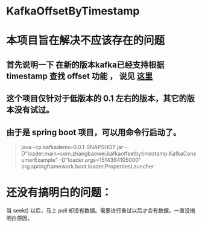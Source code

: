 # KafkaOffsetByTimestamp

# 本项目旨在解决不应该存在的问题

## 首先说明一下 在新的版本kafka已经支持根据 timestamp 查找 offset 功能 ， 说见 [这里](https://github.com/jeqo/post-kafka-rewind-consumer-offset/blob/master/src/main/java/io/github/jeqo/posts/kafka/consumer/KafkaConsumerFromTime.java)


## 这个项目仅针对于低版本的 0.1  左右的版本，其它的版本没有试过。


## 由于是 spring boot 项目，可以用命令行启动了。
>  java -cp kafkademo-0.0.1-SNAPSHOT.jar -D"loader.main=com.zhangbaowei.kafkaoffsetbytimestamp.KafkaConsumerExample"  -D"loader.args=1514364105000" org.springframework.boot.loader.PropertiesLauncher



# 还没有搞明白的问题：

 当 seek() 以后，马上 poll 却没有数据。需要进行重试以后才会有数据，一直没搞明白原因。 
